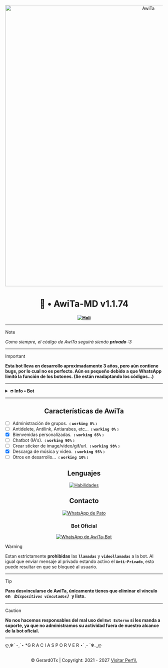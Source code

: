 <p align="center">
  <img src="https://qu.ax/CxVTw.jpg" alt="AwiTa" width="900"/>
</p>

<h1 align="center">📌 • AwiTa-MD v1.1.74</h1>

<div align="center">
  <a href="https://github.com/Gerard0Tx">
    <strong>
      <img src="https://readme-typing-svg.demolab.com?font=Lato&weight=19000&size=14&pause=1000&width=435&lines=Bienvenidos+al+repositorio+oficial;AwiTa+estar%C3%A1+feliz+con+una+estrellita+%3A3;Cuack+Cuack++Motherfucker+%F0%9F%94%A5" alt="Holi" />
    </strong>
  </a>
</div>

---

> [!NOTE]
> *Como siempre, el código de AwiTa seguirá siendo **privado** :3*

---

> [!IMPORTANT]
> **Esta bot lleva en desarrollo aproximadamente 3 años, pero aún contiene bugs, por lo cual no es perfecto. Aún es pequeño debido a que WhatsApp limitó la función de los botones. (Se están readaptando los códigos...)**

---

<details>
  <summary><b>➮ Info • Bot</b></summary>

  **Esta bot no está afiliada de ninguna manera con WhatsApp Inc.**  
  WhatsApp es una marca registrada de WhatsApp LLC.  
  Este bot es un proyecto de desarrollo independiente y no tiene ninguna relación oficial con la compañía.
</details>

---

<h2 align="center">Características de AwiTa</h2>

- [ ] Administración de grupos. **`﹝working 0%﹞`**
- [ ] Antidelete, Antilink, Antiarabes, etc... **`﹝working 0%﹞`**
- [x] Bienvenidas personalizadas. **`﹝working 65%﹞`**
- [ ] Chatbot (IA's). **`﹝working 90%﹞`**
- [ ] Crear sticker de image/video/gif/url. **`﹝working 98%﹞`**
- [x] Descarga de música y video. **`﹝working 95%﹞`**
- [ ] Otros en desarrollo... **`﹝working 10%﹞`**

<h2 align="center">Lenguajes</h2>
<div align="center">
  <a href="#habilidades">
    <img src="https://skillicons.dev/icons?i=html,css,javascript,nodejs" alt="Habilidades">
  </a>
</div>

<h2 align="center">Contacto</h2>
<div align="center">
  <a href="https://wa.me/+5218311584933">
    <img src='https://img.shields.io/badge/🜲_ᵖᵃᵗᵒ-25D366?style=for-the-badge&logo=whatsapp&logoColor=white' alt="WhatsApp de Pato" />
  </a>
</div>

<h3 align="center">Bot Oficial</h3>
<div align="center">
  <a href='https://Wa.me/+5215663746621'>
    <img src='https://img.shields.io/badge/AwiTaBot--MD-25D366?style=for-the-badge&logo=whatsapp&logoColor=white' alt="WhatsApp de AwiTa-Bot" />
  </a>
</div>

> [!WARNING]
> Estan estrictamente **prohibidas** las **`llamadas`** y **`videollamadas`** a la bot.
> Al igual que enviar mensaje al privado estando activo el **`Anti-Privado`**, esto puede resultar en que se bloqueé al usuario.

---

> [!TIP]
> **Para desvincularse de AwiTa, únicamente tienes que eliminar el vínculo en *`〘Dispositivos vinculados〙`* y listo.**

---

> [!CAUTION]
> **No nos hacemos responsables del mal uso del `Bot Externo` si les manda a soporte, ya que no administramos su actividad fuera de nuestro alcance de la bot oficial.**

---

ღ¸✻´ -ˏˋ⋆ *G R A C I A S  P O R  V E R ⋆ˊˎ- `✻.¸¸ღ

<br />
<div style='text-align: center'>
  &copy; Gerard0Tx | Copyright: 2021 - 2027
  <a href="https://github.com/Gerard0Tx" target="_blank">Visitar Perfil.</a>
</div>
